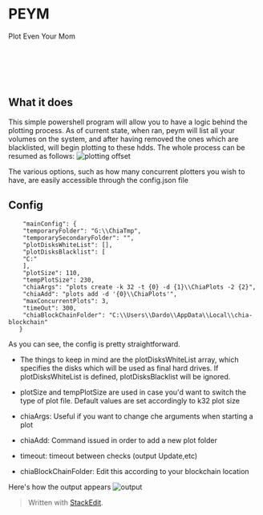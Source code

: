 
# PEYM
Plot Even Your Mom

<br></br>
<br></br>
## What it does
This simple powershell program will allow you to have a logic behind the plotting process. 
As of current state, when ran, peym will list all your volumes on the system, and after having removed the ones which are blacklisted, will begin plotting to these hdds. The whole process can be resumed as follows:
![plotting offset](https://i.imgur.com/pZz6V72.png)

The various options, such as how many concurrent plotters you wish to have, are easily accessible through the config.json file

## Config

        "mainConfig": {
        "temporaryFolder": "G:\\ChiaTmp",
        "temporarySecondaryFolder": "",
        "plotDisksWhiteList": [],
        "plotDisksBlacklist": [
        "C:"
        ],
        "plotSize": 110,
        "tempPlotSize": 230,
        "chiaArgs": "plots create -k 32 -t {0} -d {1}\\ChiaPlots -2 {2}",
        "chiaAdd": "plots add -d '{0}\\ChiaPlots'",
        "maxConcurrentPlots": 3,
        "timeOut": 300,
        "chiaBlockChainFolder": "C:\\Users\\Dardo\\AppData\\Local\\chia-blockchain"
       }
As you can see, the config is pretty straightforward.

 - The things to keep in mind are the plotDisksWhiteList array, which   
   specifies the disks which will be used as final hard drives. If      
   plotDisksWhiteList is defined, plotDisksBlacklist will be ignored.

     
     
 - plotSize and tempPlotSize are used in case you'd want to    switch
   the type of plot file. Default values are set accordingly to k32 plot size
- chiaArgs: Useful if you want to change che arguments when starting a plot
- chiaAdd: Command issued in order to add a new plot folder
- timeout: timeout between checks (output Update,etc)
- chiaBlockChainFolder: Edit this according to your blockchain location

Here's how the output appears
![output](https://i.imgur.com/pZz6V72.png)



> Written with [StackEdit](https://stackedit.io/).


